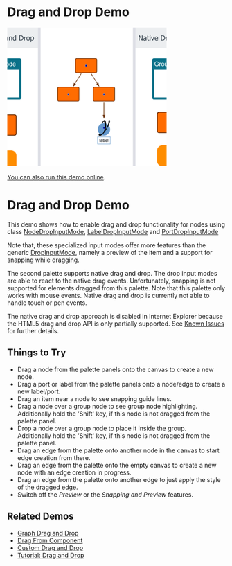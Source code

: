 # Drag and Drop Demo

<img src="../../resources/image/draganddrop.png" alt="demo-thumbnail" height="320"/>

[You can also run this demo online](https://live.yworks.com/demos/input/draganddrop/index.html).

# Drag and Drop Demo

This demo shows how to enable drag and drop functionality for nodes using class [NodeDropInputMode](https://docs.yworks.com/yfileshtml/#/api/NodeDropInputMode), [LabelDropInputMode](https://docs.yworks.com/yfileshtml/#/api/LabelDropInputMode) and [PortDropInputMode](https://docs.yworks.com/yfileshtml/#/api/PortDropInputMode)

Note that, these specialized input modes offer more features than the generic [DropInputMode](https://docs.yworks.com/yfileshtml/#/api/DropInputMode), namely a preview of the item and a support for snapping while dragging.

The second palette supports native drag and drop. The drop input modes are able to react to the native drag events. Unfortunately, snapping is not supported for elements dragged from this palette. Note that this palette only works with mouse events. Native drag and drop is currently not able to handle touch or pen events.

The native drag and drop approach is disabled in Internet Explorer because the HTML5 drag and drop API is only partially supported. See [Known Issues](../../../doc/api/index.html#/dguide/known_issues) for further details.

## Things to Try

- Drag a node from the palette panels onto the canvas to create a new node.
- Drag a port or label from the palette panels onto a node/edge to create a new label/port.
- Drag an item near a node to see snapping guide lines.
- Drag a node over a group node to see group node highlighting.  
  Additionally hold the 'Shift' key, if this node is not dragged from the palette panel.
- Drop a node over a group node to place it inside the group.  
  Additionally hold the 'Shift' key, if this node is not dragged from the palette panel.
- Drag an edge from the palette onto another node in the canvas to start edge creation from there.
- Drag an edge from the palette onto the empty canvas to create a new node with an edge creation in progress.
- Drag an edge from the palette onto another edge to just apply the style of the dragged edge.
- Switch off the _Preview_ or the _Snapping and Preview_ features.

## Related Demos

- [Graph Drag and Drop](../graph-drag-and-drop)
- [Drag From Component](../drag-from-component)
- [Custom Drag and Drop](../custom-drag-and-drop)
- [Tutorial: Drag and Drop](../../03-tutorial-application-features/drag-and-drop/index.html)
